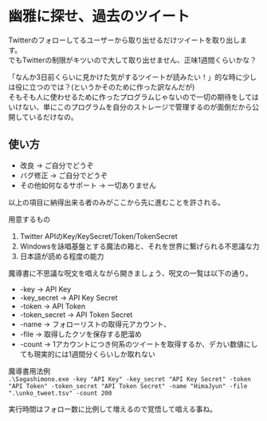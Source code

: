 # 幽雅に探せ、過去のツイート
Twitterのフォローしてるユーザーから取り出せるだけツイートを取り出します。  
でもTwitterの制限がキツいので大して取り出せません、正味1週間くらいかな？

「なんか3日前くらいに見かけた気がするツイートが読みたい！」的な時に少しは役に立つのでは？(というかそのために作った訳なんだが)  
そもそも人に使わせるために作ったプログラムじゃないので一切の期待をしてはいけない、単にこのプログラムを自分のストレージで管理するのが面倒だから公開しているだけなの。

## 使い方
- 改良 -> ご自分でどうぞ
- バグ修正 -> ご自分でどうぞ
- その他如何なるサポート -> 一切ありません

以上の項目に納得出来る者のみがここから先に進むことを許される。

用意するもの
1. Twitter APIのKey/KeySecret/Token/TokenSecret
1. Windowsを詠唱基盤とする魔法の箱と、それを世界に繋げられる不思議な力
1. 日本語が読める程度の能力

魔導書に不思議な呪文を唱えながら開きましょう、呪文の一覧は以下の通り。
* -key -> API Key
* -key_secret -> API Key Secret
* -token -> API Token
* -token_secret -> API Token Secret
* -name -> フォローリストの取得元アカウント、
* -file -> 取得したクソを保存する肥溜め
* -count -> 1アカウントにつき何系のツイートを取得するか、デカい数値にしても現実的には1週間分くらいしか取れない

魔導書用法例  
`.\Sagashimono.exe -key "API Key" -key_secret "API Key Secret" -token "API Token" -token_secret "API Token Secret" -name "HimaJyun" -file ".\unko_tweet.tsv" -count 200`

実行時間はフォロー数に比例して増えるので覚悟して唱える事ね。